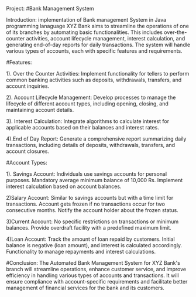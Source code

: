 Project: #Bank Management System

Introduction:
implementation of Bank management System in Java programming lanaguage
XYZ Bank aims to streamline the operations of one of its branches by automating basic functionalities.
This includes over-the-counter activities, account lifecycle management, interest calculation, and generating end-of-day reports for daily transactions.
The system will handle various types of accounts, each with specific features and requirements.

#Features:

1). Over the Counter Activities:
Implement functionality for tellers to perform common banking activities such as deposits, withdrawals, transfers, and account inquiries.

2). Account Lifecycle Management:
Develop processes to manage the lifecycle of different account types, including opening, closing, and maintaining account details.

3). Interest Calculation:
Integrate algorithms to calculate interest for applicable accounts based on their balances and interest rates.

4).End of Day Report:
Generate a comprehensive report summarizing daily transactions, including details of deposits, withdrawals, transfers, and account closures.

#Account Types:

1). Savings Account:
Individuals use savings accounts for personal purposes.
Mandatory average minimum balance of 10,000 Rs.
Implement interest calculation based on account balances.

2)Salary Account:
Similar to savings accounts but with a time limit for transactions.
Account gets frozen if no transactions occur for two consecutive months.
Notify the account holder about the frozen status.

3)Current Account:
No specific restrictions on transactions or minimum balances.
Provide overdraft facility with a predefined maximum limit.

4)Loan Account:
Track the amount of loan repaid by customers.
Initial balance is negative (loan amount), and interest is calculated accordingly.
Functionality to manage repayments and interest calculations.

#Conclusion:
The Automated Bank Management System for XYZ Bank's branch will streamline operations, enhance customer service, and improve efficiency in handling various types of accounts and transactions. 
It will ensure compliance with account-specific requirements and facilitate better management of financial services for the bank and its customers.
